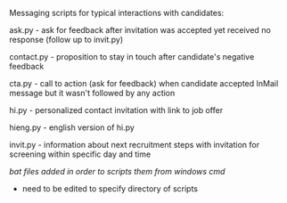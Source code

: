Messaging scripts for typical interactions with candidates:

ask.py - ask for feedback after invitation was accepted yet received no response (follow up to invit.py)

contact.py - proposition to stay in touch after candidate's negative feedback

cta.py - call to action (ask for feedback) when candidate accepted InMail message but it wasn't followed by any action

hi.py - personalized contact invitation with link to job offer

hieng.py - english version of hi.py

invit.py - information about next recruitment steps with invitation for screening within specific day and time

*bat files added in order to scripts them from windows cmd*

* need to be edited to specify directory of scripts

 
